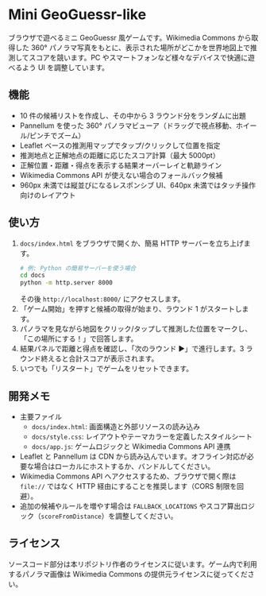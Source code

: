 # Mini GeoGuessr-like

ブラウザで遊べるミニ GeoGuessr 風ゲームです。Wikimedia Commons から取得した 360° パノラマ写真をもとに、表示された場所がどこかを世界地図上で推測してスコアを競います。PC やスマートフォンなど様々なデバイスで快適に遊べるよう UI を調整しています。

## 機能

- 10 件の候補リストを作成し、その中から 3 ラウンド分をランダムに出題
- Pannellum を使った 360° パノラマビューア（ドラッグで視点移動、ホイール/ピンチでズーム）
- Leaflet ベースの推測用マップでタップ/クリックして位置を指定
- 推測地点と正解地点の距離に応じたスコア計算（最大 5000pt）
- 正解位置・距離・得点を表示する結果オーバーレイと軌跡ライン
- Wikimedia Commons API が使えない場合のフォールバック候補
- 960px 未満では縦並びになるレスポンシブ UI、640px 未満ではタッチ操作向けのレイアウト

## 使い方

1. `docs/index.html` をブラウザで開くか、簡易 HTTP サーバーを立ち上げます。
   ```bash
   # 例: Python の簡易サーバーを使う場合
   cd docs
   python -m http.server 8000
   ```
   その後 `http://localhost:8000/` にアクセスします。
2. 「ゲーム開始」を押すと候補の取得が始まり、ラウンド 1 がスタートします。
3. パノラマを見ながら地図をクリック/タップして推測した位置をマークし、「この場所にする！」で回答します。
4. 結果パネルで距離と得点を確認し、「次のラウンド ▶」で進行します。3 ラウンド終えると合計スコアが表示されます。
5. いつでも「リスタート」でゲームをリセットできます。

## 開発メモ

- 主要ファイル
  - `docs/index.html`: 画面構造と外部リソースの読み込み
  - `docs/style.css`: レイアウトやテーマカラーを定義したスタイルシート
  - `docs/app.js`: ゲームロジックと Wikimedia Commons API 連携
- Leaflet と Pannellum は CDN から読み込んでいます。オフライン対応が必要な場合はローカルにホストするか、バンドルしてください。
- Wikimedia Commons API へアクセスするため、ブラウザで開く際は `file://` ではなく HTTP 経由にすることを推奨します（CORS 制限を回避）。
- 追加の候補やルールを増やす場合は `FALLBACK_LOCATIONS` やスコア算出ロジック（`scoreFromDistance`）を調整してください。

## ライセンス

ソースコード部分は本リポジトリ作者のライセンスに従います。ゲーム内で利用するパノラマ画像は Wikimedia Commons の提供元ライセンスに従ってください。

